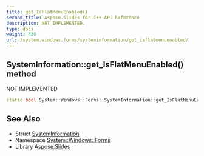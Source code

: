 ```yaml
---
title: get_IsFlatMenuEnabled()
second_title: Aspose.Slides for C++ API Reference
description: NOT IMPLEMENTED.
type: docs
weight: 430
url: /system.windows.forms/systeminformation/get_isflatmenuenabled/
---
```

## SystemInformation::get_IsFlatMenuEnabled() method


NOT IMPLEMENTED.

```cpp
static bool System::Windows::Forms::SystemInformation::get_IsFlatMenuEnabled()
```


## See Also

* Struct [SystemInformation](../)
* Namespace [System::Windows::Forms](../../)
* Library [Aspose.Slides](../../../)